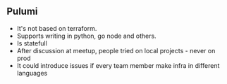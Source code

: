 ## Pulumi 
* It's not based on terraform.
* Supports writing in python, go node and others.
* Is statefull
* After discussion at meetup, people tried on local projects - never on prod
* It could introduce issues if every team member make infra in different languages
